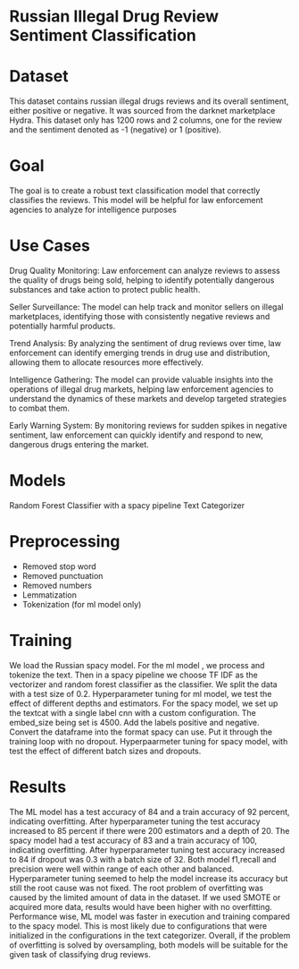 # Russian Illegal Drug Review Sentiment Classification

# Dataset
This dataset contains russian illegal drugs reviews and its overall sentiment, either positive or negative. It was sourced from the darknet marketplace Hydra. This dataset only has 1200 rows and 2 columns, one for the review and the sentiment denoted as -1 (negative) or 1 (positive). 

# Goal
The goal is to create a robust text classification model that correctly classifies the reviews. This model will be helpful for law enforcement agencies to analyze for intelligence purposes 

# Use Cases
Drug Quality Monitoring: Law enforcement can analyze reviews to assess the quality of drugs being sold, helping to identify potentially dangerous substances and take action to protect public health.

Seller Surveillance: The model can help track and monitor sellers on illegal marketplaces, identifying those with consistently negative reviews and potentially harmful products.

Trend Analysis: By analyzing the sentiment of drug reviews over time, law enforcement can identify emerging trends in drug use and distribution, allowing them to allocate resources more effectively.

Intelligence Gathering: The model can provide valuable insights into the operations of illegal drug markets, helping law enforcement agencies to understand the dynamics of these markets and develop targeted strategies to combat them.

Early Warning System: By monitoring reviews for sudden spikes in negative sentiment, law enforcement can quickly identify and respond to new, dangerous drugs entering the market.


# Models
Random Forest Classifier with a spacy pipeline
Text Categorizer

# Preprocessing
- Removed stop word
- Removed punctuation
- Removed numbers 
- Lemmatization 
- Tokenization (for ml model only)

# Training
We load the Russian spacy model. For the ml model , we process and tokenize the text. Then in a spacy pipeline we choose TF IDF as the vectorizer and random forest classifier as the classifier. We split the data with a test size of 0.2.  Hyperparameter tuning for ml model, we test the effect of different depths and estimators.
For the spacy model, we set up the textcat with a single label cnn with a custom configuration. The embed_size being set is 4500. Add the labels positive and negative. Convert the dataframe into the format spacy can use. Put it through the training loop with no dropout. Hyperpaarmeter tuning for spacy model, with test the effect of different batch sizes and dropouts.

# Results
The ML model has a test accuracy of 84 and a train accuracy of 92 percent, indicating overfitting. After hyperparameter tuning the test accuracy increased to 85 percent if there were 200 estimators and a depth of 20. The spacy model had a test accuracy of 83 and a train accuracy of 100, indicating overfitting. After hyperparameter tuning test accuracy increased to 84 if dropout was 0.3 with a batch size of 32. Both model f1,recall and precision were well within range of each other and balanced. Hyperparameter tuning seemed to help the model increase its accuracy but still the root cause was not fixed. The root problem of overfitting was caused by the limited amount of data in the dataset. If we used SMOTE or acquired more data, results would have been higher with no overfitting.  Performance wise, ML model was faster in execution and training compared to the spacy model. This is most likely due to configurations that were initialized in the configurations in the text categorizer. Overall, if the problem of overfitting is solved by oversampling, both models will be suitable for the given task of classifying drug reviews.

